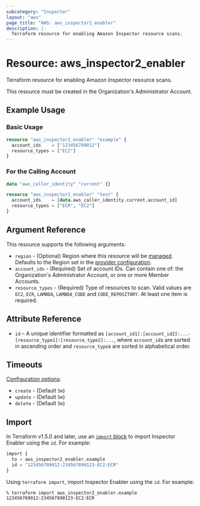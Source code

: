```yaml
---
subcategory: "Inspector"
layout: "aws"
page_title: "AWS: aws_inspector2_enabler"
description: |-
  Terraform resource for enabling Amazon Inspector resource scans.
---
```


# Resource: aws_inspector2_enabler

Terraform resource for enabling Amazon Inspector resource scans.

This resource must be created in the Organization's Administrator Account.

## Example Usage

### Basic Usage

```terraform
resource "aws_inspector2_enabler" "example" {
  account_ids    = ["123456789012"]
  resource_types = ["EC2"]
}
```

### For the Calling Account

```terraform
data "aws_caller_identity" "current" {}

resource "aws_inspector2_enabler" "test" {
  account_ids    = [data.aws_caller_identity.current.account_id]
  resource_types = ["ECR", "EC2"]
}
```

## Argument Reference

This resource supports the following arguments:

* `region` - (Optional) Region where this resource will be [managed](https://docs.aws.amazon.com/general/latest/gr/rande.html#regional-endpoints). Defaults to the Region set in the [provider configuration](https://registry.terraform.io/providers/hashicorp/aws/latest/docs#aws-configuration-reference).
* `account_ids` - (Required) Set of account IDs.
  Can contain one of: the Organization's Administrator Account, or one or more Member Accounts.
* `resource_types` - (Required) Type of resources to scan.
  Valid values are `EC2`, `ECR`, `LAMBDA`, `LAMBDA_CODE` and `CODE_REPOSITORY`.
  At least one item is required.

## Attribute Reference

* `id` – A unique identifier formatted as `[account_id1]:[account_id2]:...-[resource_type1]:[resource_type2]:...`, where `account_id`s are sorted in ascending order and `resource_type`s are sorted in alphabetical order.

## Timeouts

[Configuration options](https://developer.hashicorp.com/terraform/language/resources/syntax#operation-timeouts):

* `create` - (Default `5m`)
* `update` - (Default `5m`)
* `delete` - (Default `5m`)

## Import

In Terraform v1.5.0 and later, use an [`import` block](https://developer.hashicorp.com/terraform/language/import) to import Inspector Enabler using the `id`. For example:

```terraform
import {
  to = aws_inspector2_enabler.example
  id = "123456789012:234567890123-EC2:ECR"
}
```

Using `terraform import`, import Inspector Enabler using the `id`. For example:

```console
% terraform import aws_inspector2_enabler.example 123456789012:234567890123-EC2:ECR
```
